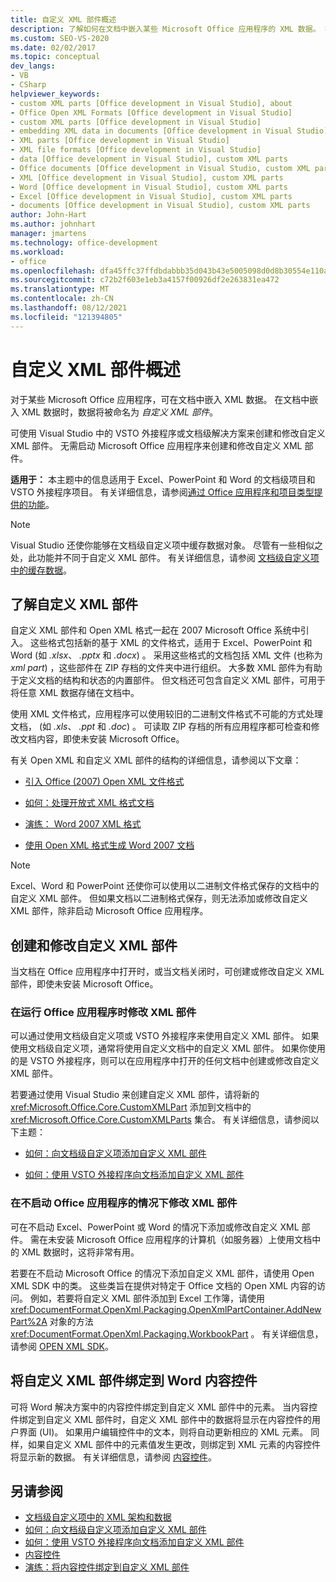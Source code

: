 ```yaml
---
title: 自定义 XML 部件概述
description: 了解如何在文档中嵌入某些 Microsoft Office 应用程序的 XML 数据。 在文档中嵌入 XML 数据时，该数据将被命名为自定义 XML 部件。
ms.custom: SEO-VS-2020
ms.date: 02/02/2017
ms.topic: conceptual
dev_langs:
- VB
- CSharp
helpviewer_keywords:
- custom XML parts [Office development in Visual Studio], about
- Office Open XML Formats [Office development in Visual Studio]
- custom XML parts [Office development in Visual Studio]
- embedding XML data in documents [Office development in Visual Studio]
- XML parts [Office development in Visual Studio]
- XML file formats [Office development in Visual Studio]
- data [Office development in Visual Studio], custom XML parts
- Office documents [Office development in Visual Studio, custom XML parts
- XML [Office development in Visual Studio], custom XML parts
- Word [Office development in Visual Studio], custom XML parts
- Excel [Office development in Visual Studio], custom XML parts
- documents [Office development in Visual Studio], custom XML parts
author: John-Hart
ms.author: johnhart
manager: jmartens
ms.technology: office-development
ms.workload:
- office
ms.openlocfilehash: dfa45ffc37ffdbdabbb35d043b43e5005098d0d8b30554e110a724dfba5922fe
ms.sourcegitcommit: c72b2f603e1eb3a4157f00926df2e263831ea472
ms.translationtype: MT
ms.contentlocale: zh-CN
ms.lasthandoff: 08/12/2021
ms.locfileid: "121394805"
---
```

# <a name="custom-xml-parts-overview"></a>自定义 XML 部件概述
  对于某些 Microsoft Office 应用程序，可在文档中嵌入 XML 数据。 在文档中嵌入 XML 数据时，数据将被命名为 *自定义 XML 部件*。

 可使用 Visual Studio 中的 VSTO 外接程序或文档级解决方案来创建和修改自定义 XML 部件。 无需启动 Microsoft Office 应用程序来创建和修改自定义 XML 部件。

 **适用于：** 本主题中的信息适用于 Excel、PowerPoint 和 Word 的文档级项目和 VSTO 外接程序项目。 有关详细信息，请参阅[通过 Office 应用程序和项目类型提供的功能](../vsto/features-available-by-office-application-and-project-type.md)。

> [!NOTE]
> Visual Studio 还使你能够在文档级自定义项中缓存数据对象。 尽管有一些相似之处，此功能并不同于自定义 XML 部件。 有关详细信息，请参阅 [文档级自定义项中的缓存数据](../vsto/cached-data-in-document-level-customizations.md)。

## <a name="understand-custom-xml-parts"></a>了解自定义 XML 部件
 自定义 XML 部件和 Open XML 格式一起在 2007 Microsoft Office 系统中引入。 这些格式包括新的基于 XML 的文件格式，适用于 Excel、PowerPoint 和 Word (如 *.xlsx*、 *.pptx* 和 *.docx*) 。 采用这些格式的文档包括 XML 文件 (也称为 *xml part*) ，这些部件在 ZIP 存档的文件夹中进行组织。 大多数 XML 部件为有助于定义文档的结构和状态的内置部件。 但文档还可包含自定义 XML 部件，可用于将任意 XML 数据存储在文档中。

 使用 XML 文件格式，应用程序可以使用较旧的二进制文件格式不可能的方式处理文档， (如 *.xls*、 *.ppt* 和 *.doc*) 。 可读取 ZIP 存档的所有应用程序都可检查和修改文档内容，即使未安装 Microsoft Office。

 有关 Open XML 和自定义 XML 部件的结构的详细信息，请参阅以下文章：

- [引入 Office (2007) Open XML 文件格式](/previous-versions/office/developer/office-2007/aa338205(v=office.12))

- [如何：处理开放式 XML 格式文档](/previous-versions/office/developer/office-2007/aa982683(v=office.12))

- [演练： Word 2007 XML 格式](/previous-versions/office/developer/office-2007/bb266220(v=office.12))

- [使用 Open XML 格式生成 Word 2007 文档](/previous-versions/office/developer/office-2007/bb264572(v=office.12))

> [!NOTE]
> Excel、Word 和 PowerPoint 还使你可以使用以二进制文件格式保存的文档中的自定义 XML 部件。 但如果文档以二进制格式保存，则无法添加或修改自定义 XML 部件，除非启动 Microsoft Office 应用程序。

## <a name="create-and-modify-custom-xml-parts"></a>创建和修改自定义 XML 部件
 当文档在 Office 应用程序中打开时，或当文档关闭时，可创建或修改自定义 XML 部件，即使未安装 Microsoft Office。

### <a name="modify-xml-parts-while-the-office-application-is-running"></a>在运行 Office 应用程序时修改 XML 部件
 可以通过使用文档级自定义项或 VSTO 外接程序来使用自定义 XML 部件。 如果使用文档级自定义项，通常将使用自定义文档中的自定义 XML 部件。 如果你使用的是 VSTO 外接程序，则可以在应用程序中打开的任何文档中创建或修改自定义 XML 部件。

 若要通过使用 Visual Studio 来创建自定义 XML 部件，请将新的 <xref:Microsoft.Office.Core.CustomXMLPart> 添加到文档中的 <xref:Microsoft.Office.Core.CustomXMLParts> 集合。 有关详细信息，请参阅以下主题：

- [如何：向文档级自定义项添加自定义 XML 部件](../vsto/how-to-add-custom-xml-parts-to-document-level-customizations.md)

- [如何：使用 VSTO 外接程序向文档添加自定义 XML 部件](../vsto/how-to-add-custom-xml-parts-to-documents-by-using-vsto-add-ins.md)

### <a name="modify-xml-parts-without-starting-the-office-application"></a>在不启动 Office 应用程序的情况下修改 XML 部件
 可在不启动 Excel、PowerPoint 或 Word 的情况下添加或修改自定义 XML 部件。 需在未安装 Microsoft Office 应用程序的计算机（如服务器）上使用文档中的 XML 数据时，这将非常有用。

 若要在不启动 Microsoft Office 的情况下添加自定义 XML 部件，请使用 Open XML SDK 中的类。 这些类旨在提供对特定于 Office 文档的 Open XML 内容的访问。 例如，若要将自定义 XML 部件添加到 Excel 工作簿，请使用 <xref:DocumentFormat.OpenXml.Packaging.OpenXmlPartContainer.AddNewPart%2A> 对象的方法 <xref:DocumentFormat.OpenXml.Packaging.WorkbookPart> 。 有关详细信息，请参阅 [OPEN XML SDK](/office/open-xml/open-xml-sdk)。

## <a name="bind-custom-xml-parts-to-word-content-controls"></a>将自定义 XML 部件绑定到 Word 内容控件
 可将 Word 解决方案中的内容控件绑定到自定义 XML 部件中的元素。 当内容控件绑定到自定义 XML 部件时，自定义 XML 部件中的数据将显示在内容控件的用户界面 (UI)。 如果用户编辑控件中的文本，则将自动更新相应的 XML 元素。 同样，如果自定义 XML 部件中的元素值发生更改，则绑定到 XML 元素的内容控件将显示新的数据。 有关详细信息，请参阅 [内容控件](../vsto/content-controls.md)。

## <a name="see-also"></a>另请参阅
- [文档级自定义项中的 XML 架构和数据](../vsto/xml-schemas-and-data-in-document-level-customizations.md)
- [如何：向文档级自定义项添加自定义 XML 部件](../vsto/how-to-add-custom-xml-parts-to-document-level-customizations.md)
- [如何：使用 VSTO 外接程序向文档添加自定义 XML 部件](../vsto/how-to-add-custom-xml-parts-to-documents-by-using-vsto-add-ins.md)
- [内容控件](../vsto/content-controls.md)
- [演练：将内容控件绑定到自定义 XML 部件](../vsto/walkthrough-binding-content-controls-to-custom-xml-parts.md)
